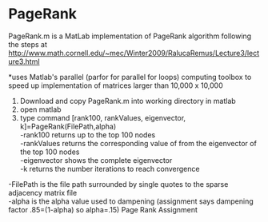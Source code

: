 PageRank
========
PageRank.m is a MatLab implementation of PageRank algorithm following the steps at
http://www.math.cornell.edu/~mec/Winter2009/RalucaRemus/Lecture3/lecture3.html

*uses Matlab's parallel (parfor for parallel for loops) computing toolbox to speed up implementation of matrices larger than 10,000 x 10,000

1. Download and copy PageRank.m into working directory in matlab
2. open matlab
3. type command [rank100, rankValues, eigenvector, k]=PageRank(FilePath,alpha)<br>
  -rank100 returns up to the top 100 nodes<br>
  -rankValues returns the corresponding value of from the eigenvector of the top 100 nodes<br>
  -eigenvector shows the complete eigenvector<br>
  -k returns the number iterations to reach convergence<br>

  -FilePath is the file path surrounded by single quotes to the sparse adjacency matrix file<br>
  -alpha is the alpha value used to dampening (assignment says dampening factor .85=(1-alpha) so alpha=.15)
Page Rank Assignment
